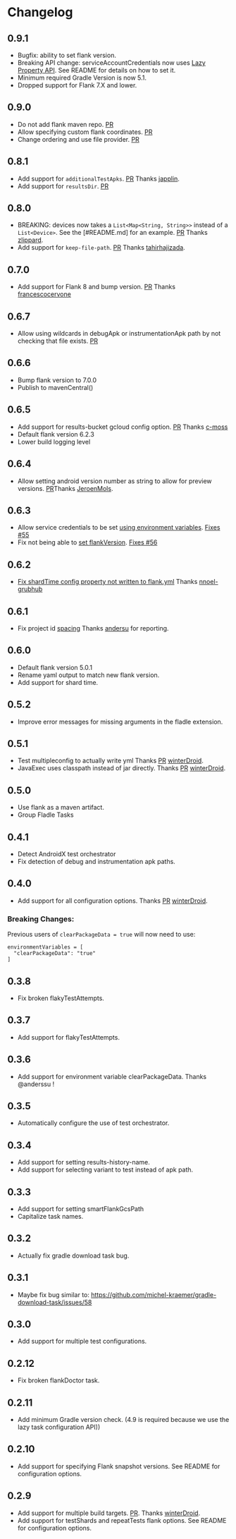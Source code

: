 # Changelog

## 0.9.1
* Bugfix: ability to set flank version.
* Breaking API change: serviceAccountCredentials now uses [Lazy  Property API](https://docs.gradle.org/current/userguide/lazy_configuration.html#working_with_files_in_lazy_properties). See README for details on how to set it.
* Minimum required Gradle Version is now 5.1.
* Dropped support for Flank 7.X and lower.

## 0.9.0
* Do not add flank maven repo. [PR](https://github.com/runningcode/fladle/pull/94)
* Allow specifying custom flank coordinates. [PR](https://github.com/runningcode/fladle/pull/94)
* Change ordering and use file provider. [PR](https://github.com/runningcode/fladle/pull/95)

## 0.8.1
* Add support for `additionalTestApks`. [PR](https://github.com/runningcode/fladle/pull/83) Thanks [japplin](https://github.com/japplin).
* Add support for `resultsDir`. [PR](https://github.com/runningcode/fladle/pull/80)

## 0.8.0
* BREAKING: devices now takes a `List<Map<String, String>>` instead of a `List<Device>`. See the [#README.md] for an example. [PR](https://github.com/runningcode/fladle/pull/76) Thanks [zlippard](https://github.com/zlippard).
* Add support for `keep-file-path`. [PR](https://github.com/runningcode/fladle/pull/77) Thanks [tahirhajizada](https://github.com/tahirhajizada).

## 0.7.0
* Add support for Flank 8 and bump version. [PR](https://github.com/runningcode/fladle/pull/75) Thanks [francescocervone](https://github.com/francescocervone)

## 0.6.7
* Allow using wildcards in debugApk or instrumentationApk path by not checking that file exists. [PR](https://github.com/runningcode/fladle/pull/72)

## 0.6.6
* Bump flank version to 7.0.0
* Publish to mavenCentral()

## 0.6.5
* Add support for results-bucket gcloud config option. [PR](https://github.com/runningcode/fladle/pull/62) Thanks [c-moss](https://github.com/c-moss)
* Default flank version 6.2.3
* Lower build logging level

## 0.6.4
* Allow setting android version number as string to allow for preview versions. [PR](https://github.com/runningcode/fladle/pull/590)Thanks [JeroenMols](https://github.com/JeroenMols).
## 0.6.3
* Allow service credentials to be set [using environment variables](https://github.com/runningcode/fladle/pull/58). [Fixes #55](https://github.com/runningcode/fladle/issues/55)
* Fix not being able to [set flankVersion](https://github.com/runningcode/fladle/pull/57). [Fixes #56](https://github.com/runningcode/fladle/issues/56)

## 0.6.2
* [Fix shardTime config property not written to flank.yml](https://github.com/runningcode/fladle/pull/53) Thanks [nnoel-grubhub](https://github.com/nnoel-grubhub)

## 0.6.1
* Fix project id [spacing](https://github.com/runningcode/fladle/issues/49) Thanks [andersu](https://github.com/andersu) for reporting.

## 0.6.0
* Default flank version 5.0.1
* Rename yaml output to match new flank version.
* Add support for shard time.

## 0.5.2
* Improve error messages for missing arguments in the fladle extension.

## 0.5.1
* Test multipleconfig to actually write yml Thanks [PR](https://github.com/runningcode/fladle/pull/40/) [winterDroid](https://github.com/winterDroid).
* JavaExec uses classpath instead of jar directly. Thanks [PR](https://github.com/runningcode/fladle/pull/37/) [winterDroid](https://github.com/winterDroid).

## 0.5.0
* Use flank as a maven artifact.
* Group Fladle Tasks

## 0.4.1
* Detect AndroidX test orchestrator
* Fix detection of debug and instrumentation apk paths.

## 0.4.0
* Add support for all configuration options. Thanks [PR](https://github.com/runningcode/fladle/pull/26/) [winterDroid](https://github.com/winterDroid).

### Breaking Changes:
Previous users of `clearPackageData = true` will now need to use:
```
environmentVariables = [
  "clearPackageData": "true"
]
```

## 0.3.8
* Fix broken flakyTestAttempts.

## 0.3.7
* Add support for flakyTestAttempts.

## 0.3.6
* Add support for environment variable clearPackageData. Thanks @anderssu !

## 0.3.5
* Automatically configure the use of test orchestrator.

## 0.3.4
* Add support for setting results-history-name.
* Add support for selecting variant to test instead of apk path.

## 0.3.3
* Add support for setting smartFlankGcsPath
* Capitalize task names.

## 0.3.2
* Actually fix gradle download task bug.

## 0.3.1
* Maybe fix bug similar to: https://github.com/michel-kraemer/gradle-download-task/issues/58

## 0.3.0
* Add support for multiple test configurations.

## 0.2.12
* Fix broken flankDoctor task.

## 0.2.11
* Add minimum Gradle version check. (4.9 is required because we use the lazy task configuration API))

## 0.2.10
* Add support for specifying Flank snapshot versions. See README for configuration options.

## 0.2.9
* Add support for multiple build targets. [PR](https://github.com/runningcode/fladle/pull/9). Thanks [winterDroid](https://github.com/winterDroid).
* Add support for testShards and repeatTests flank options. See README for configuration options.

